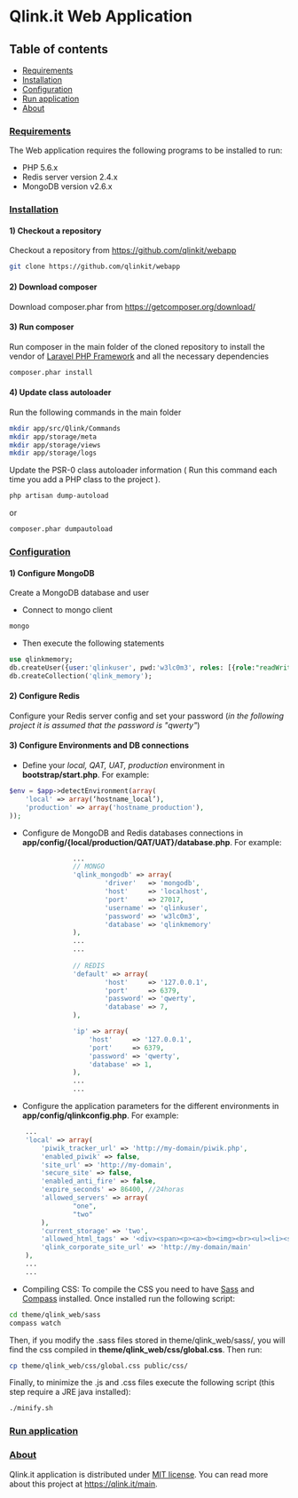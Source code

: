 # Qlink.it Web Application

## Table of contents

* [Requirements](#requ) 
* [Installation](#inst)
* [Configuration](#conf)
* [Run application](#run)
* [About](#abou)

### [Requirements](#requ)

The Web application requires the following programs to be installed to run:

* PHP 5.6.x
* Redis server version 2.4.x
* MongoDB version v2.6.x


### [Installation](#inst)

#### 1) Checkout a repository 
Checkout a repository from https://github.com/qlinkit/webapp 

```bash
git clone https://github.com/qlinkit/webapp 
```

#### 2) Download composer 
Download composer.phar from https://getcomposer.org/download/  


#### 3) Run composer 
Run composer in the main folder of the cloned repository to install the vendor of [Laravel PHP Framework](https://laravel.com/docs/4.2) and all the necessary dependencies

```bash
composer.phar install
```

#### 4) Update class autoloader   
Run the following commands in the main folder

```bash
mkdir app/src/Qlink/Commands
mkdir app/storage/meta
mkdir app/storage/views
mkdir app/storage/logs
```

Update the PSR-0 class autoloader information ( Run this command each time you add a PHP class to the project ).

```bash
php artisan dump-autoload
```
or
```bash
composer.phar dumpautoload
```


### [Configuration](#conf)

#### 1) Configure MongoDB

Create a MongoDB database and user

* Connect to mongo client
```bash
mongo
```
* Then execute the following statements

```sql
use qlinkmemory;
db.createUser({user:'qlinkuser', pwd:'w3lc0m3', roles: [{role:"readWrite", db: "qlinkmemory"}]});
db.createCollection('qlink_memory');
```

#### 2) Configure Redis
Configure your Redis server config and set your password (*in the following project it is assumed that the password is "qwerty"*)

#### 3) Configure Environments and DB connections

* Define your *local, QAT, UAT, production* environment in **bootstrap/start.php**. For example:

```php
$env = $app->detectEnvironment(array(
    'local' => array(‘hostname_local’),
    'production' => array('hostname_production'),
));
```

* Configure de MongoDB and Redis databases connections in **app/config/{local/production/QAT/UAT}/database.php**. For example:

```php
				...
                // MONGO
				'qlink_mongodb' => array(
                        'driver'   => 'mongodb',
                        'host'     => 'localhost',
                        'port'     => 27017,
                        'username' => 'qlinkuser',
                        'password' => 'w3lc0m3',
                        'database' => 'qlinkmemory'
                ),
                ...
                ...
                
                // REDIS
                'default' => array(
                        'host'     => '127.0.0.1',
                        'port'     => 6379,
                        'password' => 'qwerty',
                        'database' => 7,
                ),

                'ip' => array(
                    'host'     => '127.0.0.1',
                    'port'     => 6379,
                    'password' => 'qwerty',
                    'database' => 1,
                ),
                ...
                ...
```

* Configure the application parameters for the different environments in **app/config/qlinkconfig.php**. For example:

```php
	...
	'local' => array(
        'piwik_tracker_url' => 'http://my-domain/piwik.php',
        'enabled_piwik' => false,
        'site_url' => 'http://my-domain',
        'secure_site' => false,
        'enabled_anti_fire' => false,
        'expire_seconds' => 86400, //24horas
        'allowed_servers' => array(
                "one",
                "two"
        ),
        'current_storage' => 'two',
        'allowed_html_tags' => '<div><span><p><a><b><img><br><ul><li><strong>',
        'qlink_corporate_site_url' => 'http://my-domain/main'
    ),
    ...
    ...
```

* Compiling CSS: To compile the CSS you need to have [Sass](http://sass-lang.com/install) and [Compass](http://compass-style.org/install/) installed. Once installed run the following script:

```bash
cd theme/qlink_web/sass
compass watch
```

Then, if you modify the .sass files stored in theme/qlink_web/sass/, you will find the css compiled in **theme/qlink_web/css/global.css**. Then run:

```bash
cp theme/qlink_web/css/global.css public/css/
```

Finally, to minimize the .js and .css files execute the following script (this step require a JRE java installed):

```bash
./minify.sh 
```


### [Run application](#run)


### [About](#abou)
Qlink.it application is distributed under [MIT license](https://opensource.org/licenses/MIT). You can read more about this project at https://qlink.it/main.
